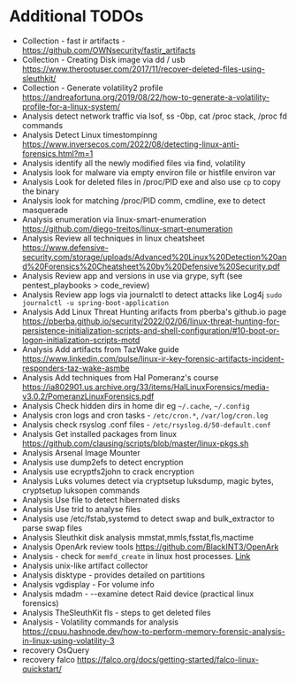 # Additional TODOs

- Collection - fast ir artifacts - https://github.com/OWNsecurity/fastir_artifacts
- Collection - Creating Disk image via dd / usb https://www.therootuser.com/2017/11/recover-deleted-files-using-sleuthkit/
- Collection - Generate volatility2 profile https://andreafortuna.org/2019/08/22/how-to-generate-a-volatility-profile-for-a-linux-system/
- Analysis detect network traffic via lsof, ss -0bp, cat /proc stack, /proc fd commands
- Analysis Detect Linux timestompinng https://www.inversecos.com/2022/08/detecting-linux-anti-forensics.html?m=1
- Analysis identify all the newly modified files via find, volatility
- Analysis look for malware via empty environ file or histfile environ var
- Analysis Look for deleted files in /proc/PID exe and also use `cp` to copy the binary
- Analysis look for matching /proc/PID comm, cmdline, exe to detect masquerade 
- Analysis enumeration via linux-smart-enumeration https://github.com/diego-treitos/linux-smart-enumeration
- Analysis Review all techniques in linux cheatsheet https://www.defensive-security.com/storage/uploads/Advanced%20Linux%20Detection%20and%20Forensics%20Cheatsheet%20by%20Defensive%20Security.pdf
- Analysis Review app and versions in use via grype, syft (see pentest_playbooks > code_review)
- Analysis Review app logs via journalctl to detect attacks like Log4j `sudo journalctl -u spring-boot-application`
- Analysis Add Linux Threat Hunting arifacts from pberba's github.io page https://pberba.github.io/security/2022/02/06/linux-threat-hunting-for-persistence-initialization-scripts-and-shell-configuration/#10-boot-or-logon-initialization-scripts-motd
- Analysis Add artifacts from TazWake guide  https://www.linkedin.com/pulse/linux-ir-key-forensic-artifacts-incident-responders-taz-wake-asmbe
- Analysis Add techniques from Hal Pomeranz's course https://ia802901.us.archive.org/33/items/HalLinuxForensics/media-v3.0.2/PomeranzLinuxForensics.pdf
- Analysis Check hidden dirs in home dir eg `~/.cache`, `~/.config`
- Analysis cron logs and cron tasks - `/etc/cron.*`, `/var/log/cron.log`
- Analysis check rsyslog .conf files - `/etc/rsyslog.d/50-default.conf`
- Analysis Get installed packages from linux https://github.com/clausing/scripts/blob/master/linux-pkgs.sh
- Analysis Arsenal Image Mounter
- Analysis use dump2efs to detect encryption
- Analysis use ecryptfs2john to crack encryption
- Analysis Luks volumes detect via cryptsetup luksdump, magic bytes, cryptsetup luksopen commands
- Analysis Use file to detect hibernated disks
- Analysis Use trid to analyse files
- Analysis use /etc/fstab,systemd to detect swap and bulk_extractor to parse swap files
- Analysis Sleuthkit disk analysis mmstat,mmls,fsstat,fls,mactime
- Analysis OpenArk review tools https://github.com/BlackINT3/OpenArk
- Analysis - check for `memfd_create` in linux host processes. [Link](https://x.com/CraigHRowland/status/1629780744305295360?s=20)
- Analysis unix-like artifact collector
- Analysis disktype - provides detailed on partitions
- Analysis vgdisplay - For volume info
- Analysis mdadm - --examine detect Raid device (practical linux forensics)
- Analysis TheSleuthKit fls - steps to get deleted files
- Analysis - Volatility commands for analysis https://cpuu.hashnode.dev/how-to-perform-memory-forensic-analysis-in-linux-using-volatility-3
- recovery OsQuery 
- recovery falco https://falco.org/docs/getting-started/falco-linux-quickstart/

